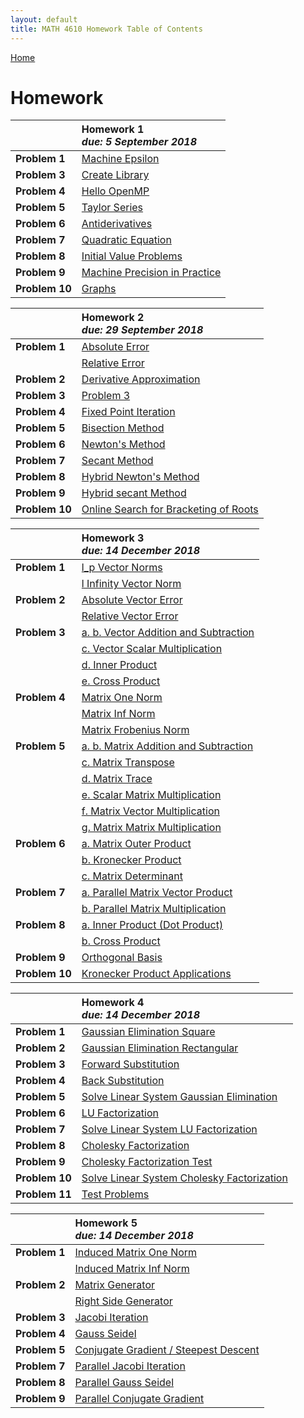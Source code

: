 ```yaml
---
layout: default
title: MATH 4610 Homework Table of Contents
---
```


<a href="https://philipnelson5.github.io">Home</a>

# Homework

|| **Homework** 1 <br> _due: 5 September 2018_ <br>|
| :-----------------|:---------------------------|
| **Problem 1**     | [Machine Epsilon](./hw1/1-maceps/manual.md)|
| **Problem 3**     | [Create Library](./hw1/3-lib/manual.md)|
| **Problem 4**     | [Hello OpenMP](./hw1/4-openMP/manual.md)|
| **Problem 5**     | [Taylor Series](./hw1/5-taylorSeries/manual.md)|
| **Problem 6**     | [Antiderivatives](./hw1/6-antiderivatives/manual.md)|
| **Problem 7**     | [Quadratic Equation](./hw1/7-quadraticEquation/manual.md)|
| **Problem 8**     | [Initial Value Problems](./hw1/8-ivps/manual.md)|
| **Problem 9**     | [Machine Precision in Practice](./hw1/9-macepsApplications/manual.md)|
| **Problem 10**    | [Graphs](./hw1/10-graphs/manual.md)|

|| **Homework** 2 <br> _due: 29 September 2018_ <br>|
| :-----------------|:------------------------------|
| **Problem 1**     | [Absolute Error](./hw2/1-error/manual_abs.md)|
|                   | [Relative Error](./hw2/1-error/manual_rel.md)|
| **Problem 2**     | [Derivative Approximation](./hw2/2-derivativeApproximation/manual.md)|
| **Problem 3**     | [Problem 3](./hw2/3-/manual.md)|
| **Problem 4**     | [Fixed Point Iteration](./hw2/4-fixedPointIteration/manual.md)|
| **Problem 5**     | [Bisection Method](./hw2/5-bisection/manual.md)|
| **Problem 6**     | [Newton's Method](./hw2/6-newton/manual.md)|
| **Problem 7**     | [Secant Method](./hw2/7-secant/manual.md)|
| **Problem 8**     | [Hybrid Newton's Method](./hw2/8-hybridNewton/manual.md)|
| **Problem 9**     | [Hybrid secant Method](./hw2/9-hybridSecant/manual.md)|
| **Problem 10**    | [Online Search for Bracketing of Roots](./hw2/10-bracketingRootsResearch/manual.md)|

|| **Homework** 3 <br> _due: 14 December 2018_ <br>|
| :-----------------|:---------------------|
| **Problem 1**     | [l_p Vector Norms](./hw3/1-vectorNorms/manual_l_pNorms.md)|
|                   | [l Infinity Vector Norm](./hw3/1-vectorNorms/manual_l_inf.md)|
| **Problem 2**     | [Absolute Vector Error](./hw3/2-vectorError/manual_abs.md)|
|                   | [Relative Vector Error](./hw3/2-vectorError/manual_rel.md)|
| **Problem 3**     | [a. b. Vector Addition and Subtraction](./hw3/3-vectorOperations/manual_vector_addition_subtraction.md)|
|                   | [c. Vector Scalar Multiplication](./hw3/3-vectorOperations/manual_vector_scalar_multiplication.md)|
|                   | [d. Inner Product](./hw3/3-vectorOperations/manual_vector_inner_product.md)|
|                   | [e. Cross Product](./hw3/3-vectorOperations/manual_vector_cross_product.md)|
| **Problem 4**     | [Matrix One Norm](./hw3/4-matrixNorms/manual_one_norm.md)|
|                   | [Matrix Inf Norm](./hw3/4-matrixNorms/manual_inf_norm.md)|
|                   | [Matrix Frobenius Norm](./hw3/4-matrixNorms/manual_frobenius_norm.md)|
| **Problem 5**     | [a. b. Matrix Addition and Subtraction](./hw3/5-matrixOperations/manual_matrix_add_subtract.md)|
|                   | [c. Matrix Transpose](./hw3/5-matrixOperations/manual_matrix_transpose.md)|
|                   | [d. Matrix Trace](./hw3/5-matrixOperations/manual_matrix_trace.md)|
|                   | [e. Scalar Matrix Multiplication](./hw3/5-matrixOperations/manual_matrix_scalar_multiplication.md)|
|                   | [f. Matrix Vector Multiplication](./hw3/5-matrixOperations/manual_matrix_vector_multiplication.md)|
|                   | [g. Matrix Matrix Multiplication](./hw3/5-matrixOperations/manual_matrix_matrix_multiplication.md)|
| **Problem 6**     | [a. Matrix Outer Product](./hw3/6-matrixAdditionalOperations/manual_matrix_outer_product.md)|
|                   | [b. Kronecker Product](./hw3/6-matrixAdditionalOperations/manual_kronecker_product.md)|
|                   | [c. Matrix Determinant](./hw3/6-matrixAdditionalOperations/manual_determinant.md)|
| **Problem 7**     | [a. Parallel Matrix Vector Product](./hw3/7-parallelMatrixOperations/manual_matrix_vector_multiplication.md)|
|                   | [b. Parallel Matrix Multiplication](./hw3/7-parallelMatrixOperations/manual_matrix_multiplication.md)|
| **Problem 8**     | [a. Inner Product (Dot Product)](./hw3/3-vectorOperations/manual_vector_inner_product.md)|
|                   | [b. Cross Product](./hw3/3-vectorOperations/manual_vector_cross_product.md)|
| **Problem 9**     | [Orthogonal Basis](./hw3/9-orthogonalBasis/manual_orthogonal_basis.md)|
| **Problem 10**    | [Kronecker Product Applications](./hw3/10-kroneckerResearch/kroneckerResearch.md)|

|| **Homework** 4 <br> _due: 14 December 2018_ <br>|
| :-----------------|:---------------------|
| **Problem 1**     | [Gaussian Elimination Square](./hw4/1-GaussianElimination/manual_gaussian_elimination.md)|
| **Problem 2**     | [Gaussian Elimination Rectangular](./hw4/2-GaussianElimination/manual_gaussian_elimination.md)|
| **Problem 3**     | [Forward Substitution](./hw4/3-ForwardSubstitution/manual_forward_sub.md)|
| **Problem 4**     | [Back Substitution](./hw4/4-BackSubstitution/manual_back_sub.md)|
| **Problem 5**     | [Solve Linear System Gaussian Elimination](./hw4/5-SolveSystemGaussianElimination/manual_solve_linear_system_gaussian_elimination.md)|
| **Problem 6**     | [LU Factorization](./hw4/6-LUFactorization/manual_LU_factorization.md)|
| **Problem 7**     | [Solve Linear System LU Factorization](./hw4/7-SolveSystemLUFactorization/manual_solve_lu_factorization.md)|
| **Problem 8**     | [Cholesky Factorization](./hw4/8-CholeskyFactorization/manual_cholesky_factorization.md)|
| **Problem 9**     | [Cholesky Factorization Test](./hw4/9-CholeskyTest/manual_cholesky_factorization_test.md)|
| **Problem 10**    | [Solve Linear System Cholesky Factorization](./hw4/10-SolveSystemCholeskyFactorization/manual_solve_cholesky.md)|
| **Problem 11**    | [Test Problems](./hw4/11-TestMatricies/test_matricies.md)|

|| **Homework** 5 <br> _due: 14 December 2018_ <br>|
| :-----------------|:---------------------|
| **Problem 1**     | [Induced Matrix One Norm](./hw3/4-matrixNorms/manual_one_norm.md)|
|                   | [Induced Matrix Inf Norm](./hw3/4-matrixNorms/manual_inf_norm.md)|
| **Problem 2**     | [Matrix Generator](./hw5/2-MatrixGenerator/manual_generate_matrix)|
|                   | [Right Side Generator](./hw5/2-MatrixGenerator/manual_generate_right_side.md)|
| **Problem 3**     | [Jacobi Iteration](./hw5/3-JacobiIteration/manual_jacobi_iteration.md)|
| **Problem 4**     | [Gauss Seidel](./hw5/4-GaussSeidel/manual_gauss_sidel.md)|
| **Problem 5**     | [Conjugate Gradient / Steepest Descent](./hw5/5-SteepestDescent/manual_conjugate_gradient.md)|
| **Problem 7**     | [Parallel Jacobi Iteration](./hw5/7-ParallelJacobiIteration/manual_parallel_jacobi_iteration.md)|
| **Problem 8**     | [Parallel Gauss Seidel](./hw5/8-ParallelGaussSeidel/manual_parallel_gauss_sidel.md)|
| **Problem 9**     | [Parallel Conjugate Gradient](./hw5/9-ParallelConjugateGradient/manual_parallel_conjugate_gradient.md)|
